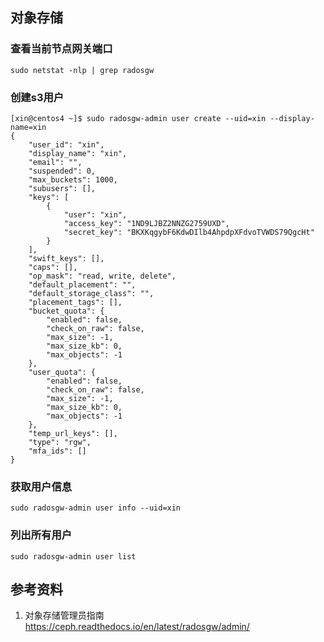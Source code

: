 ## 对象存储

### 查看当前节点网关端口

```shell
sudo netstat -nlp | grep radosgw
```

### 创建s3用户

```shell
[xin@centos4 ~]$ sudo radosgw-admin user create --uid=xin --display-name=xin 
{
    "user_id": "xin",
    "display_name": "xin",
    "email": "",
    "suspended": 0,
    "max_buckets": 1000,
    "subusers": [],
    "keys": [
        {
            "user": "xin",
            "access_key": "1ND9LJBZ2NNZG2759UXD",
            "secret_key": "BKXKqgybF6KdwDIlb4AhpdpXFdvoTVWDS79QgcHt"
        }
    ],
    "swift_keys": [],
    "caps": [],
    "op_mask": "read, write, delete",
    "default_placement": "",
    "default_storage_class": "",
    "placement_tags": [],
    "bucket_quota": {
        "enabled": false,
        "check_on_raw": false,
        "max_size": -1,
        "max_size_kb": 0,
        "max_objects": -1
    },
    "user_quota": {
        "enabled": false,
        "check_on_raw": false,
        "max_size": -1,
        "max_size_kb": 0,
        "max_objects": -1
    },
    "temp_url_keys": [],
    "type": "rgw",
    "mfa_ids": []
}
```

### 获取用户信息

```shell
sudo radosgw-admin user info --uid=xin
```

### 列出所有用户

```shell
sudo radosgw-admin user list
```

## 参考资料

1. 对象存储管理员指南 https://ceph.readthedocs.io/en/latest/radosgw/admin/ 